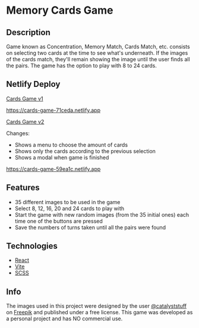 # Memory Cards Game

## Description

Game known as Concentration, Memory Match, Cards Match, etc. consists on selecting two cards at the time to see what's underneath. If the images of the cards match, they'll remain showing the image until the user finds all the pairs. The game has the option to play with 8 to 24 cards.

## Netlify Deploy

[Cards Game v1](https://cards-game-71ceda.netlify.app)

https://cards-game-71ceda.netlify.app

[Cards Game v2](https://cards-game-59ea1c.netlify.app)

Changes:

- Shows a menu to choose the amount of cards
- Shows only the cards according to the previous selection
- Shows a modal when game is finished

https://cards-game-59ea1c.netlify.app

## Features

- 35 different images to be used in the game
- Select 8, 12, 16, 20 and 24 cards to play with
- Start the game with new random images (from the 35 initial ones) each time one of the buttons are pressed
- Save the numbers of turns taken until all the pairs were found

## Technologies

- [React](https://react.dev)
- [Vite](https://vitejs.dev)
- [SCSS](https://sass-lang.com)

## Info

The images used in this project were designed by the user [@catalyststuff](https://www.freepik.com/author/catalyststuff) on [Freepik](https://www.freepik.com) and published under a free license. This game was developed as a personal project and has NO commercial use.

